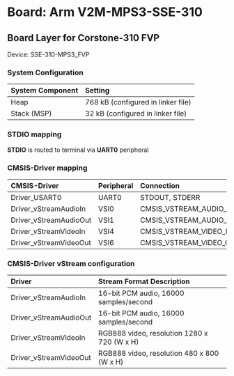 # Board: Arm V2M-MPS3-SSE-310

## Board Layer for Corstone-310 FVP

Device: SSE-310-MPS3_FVP

### System Configuration

| System Component        | Setting
|:------------------------|:----------------------------------
| Heap                    | 768 kB (configured in linker file)
| Stack (MSP)             |  32 kB (configured in linker file)

### STDIO mapping

**STDIO** is routed to terminal via **UART0** peripheral

### CMSIS-Driver mapping

| CMSIS-Driver           | Peripheral | Connection
|:-----------------------|:-----------|:----------------------
| Driver_USART0          | UART0      | STDOUT, STDERR
| Driver_vStreamAudioIn  | VSI0       | CMSIS_VSTREAM_AUDIO_IN
| Driver_vStreamAudioOut | VSI1       | CMSIS_VSTREAM_AUDIO_OUT
| Driver_vStreamVideoIn  | VSI4       | CMSIS_VSTREAM_VIDEO_IN
| Driver_vStreamVideoOut | VSI6       | CMSIS_VSTREAM_VIDEO_OUT

### CMSIS-Driver vStream configuration

| Driver                 | Stream Format Description
|:-----------------------|:----------------------------------------------------
| Driver_vStreamAudioIn  | 16-bit PCM audio,      16000 samples/second
| Driver_vStreamAudioOut | 16-bit PCM audio,      16000 samples/second
| Driver_vStreamVideoIn  | RGB888 video,          resolution 1280 x 720 (W x H)
| Driver_vStreamVideoOut | RGB888 video,          resolution  480 x 800 (W x H)

